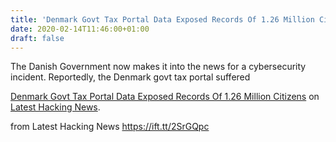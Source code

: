```yaml
---
title: 'Denmark Govt Tax Portal Data Exposed Records Of 1.26 Million Citizens'
date: 2020-02-14T11:46:00+01:00
draft: false
---
```


The Danish Government now makes it into the news for a cybersecurity incident. Reportedly, the Denmark govt tax portal suffered

[Denmark Govt Tax Portal Data Exposed Records Of 1.26 Million Citizens](https://latesthackingnews.com/2020/02/14/denmark-govt-tax-portal-data-exposed-records-of-1-26-million-citizens/) on [Latest Hacking News](https://latesthackingnews.com).

  
  
from Latest Hacking News https://ift.tt/2SrGQpc